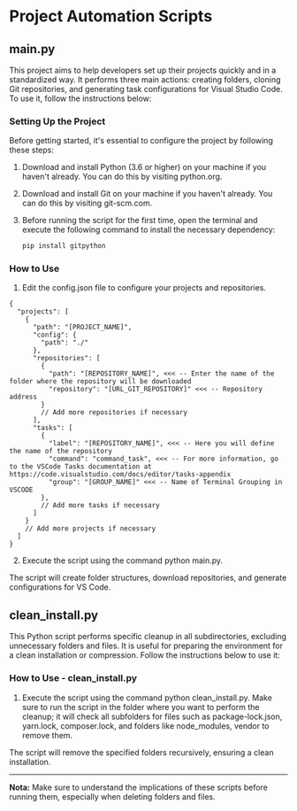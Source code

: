 # Project Automation Scripts

## main.py

This project aims to help developers set up their projects quickly and in a standardized way. It performs three main actions: creating folders, cloning Git repositories, and generating task configurations for Visual Studio Code. To use it, follow the instructions below:

### Setting Up the Project

Before getting started, it's essential to configure the project by following these steps:

1. Download and install Python (3.6 or higher) on your machine if you haven't already. You can do this by visiting python.org.

2. Download and install Git on your machine if you haven't already. You can do this by visiting git-scm.com.

3. Before running the script for the first time, open the terminal and execute the following command to install the necessary dependency:

   ```bash
   pip install gitpython
   ```

### How to Use

1. Edit the config.json file to configure your projects and repositories.

```
{
  "projects": [
    {
      "path": "[PROJECT_NAME]",
      "config": {
        "path": "./"
      },
      "repositories": [
        {
          "path": "[REPOSITORY_NAME]", <<< -- Enter the name of the folder where the repository will be downloaded
          "repository": "[URL_GIT_REPOSITORY]" <<< -- Repository address
        }
        // Add more repositories if necessary
      ],
      "tasks": [
        {
          "label": "[REPOSITORY_NAME]", <<< -- Here you will define the name of the repository
          "command": "command_task", <<< -- For more information, go to the VSCode Tasks documentation at https://code.visualstudio.com/docs/editor/tasks-appendix
          "group": "[GROUP_NAME]" <<< -- Name of Terminal Grouping in VSCODE
        },
        // Add more tasks if necessary
      ]
    }
    // Add more projects if necessary
  ]
}

```

2. Execute the script using the command python main.py.

The script will create folder structures, download repositories, and generate configurations for VS Code.

## clean_install.py

This Python script performs specific cleanup in all subdirectories, excluding unnecessary folders and files. It is useful for preparing the environment for a clean installation or compression. Follow the instructions below to use it:

### How to Use - clean_install.py

1. Execute the script using the command python clean_install.py. Make sure to run the script in the folder where you want to perform the cleanup; it will check all subfolders for files such as package-lock.json, yarn.lock, composer.lock, and folders like node_modules, vendor to remove them.

The script will remove the specified folders recursively, ensuring a clean installation.

---

**Nota:** Make sure to understand the implications of these scripts before running them, especially when deleting folders and files.
